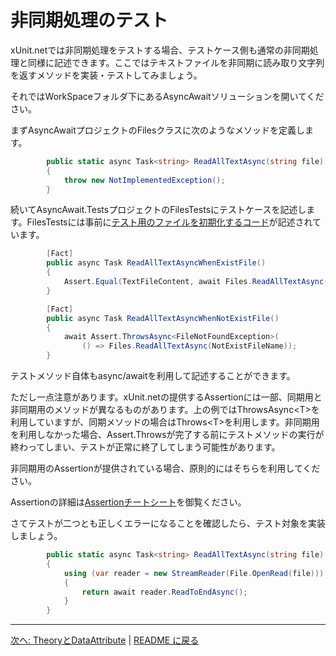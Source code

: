 # 非同期処理のテスト

xUnit.netでは非同期処理をテストする場合、テストケース側も通常の非同期処理と同様に記述できます。ここではテキストファイルを非同期に読み取り文字列を返すメソッドを実装・テストしてみましょう。

それではWorkSpaceフォルダ下にあるAsyncAwaitソリューションを開いてください。

まずAsyncAwaitプロジェクトのFilesクラスに次のようなメソッドを定義します。

```cs
        public static async Task<string> ReadAllTextAsync(string file)
        {
            throw new NotImplementedException();
        }
```

続いてAsyncAwait.TestsプロジェクトのFilesTestsにテストケースを記述します。FilesTestsには事前に[テスト用のファイルを初期化するコード](../WorkSpace/AsyncAwait/AsyncAwait.Tests/FilesTests.cs)が記述されています。

```cs
        [Fact]
        public async Task ReadAllTextAsyncWhenExistFile()
        {
            Assert.Equal(TextFileContent, await Files.ReadAllTextAsync(ExistFileName));
        }

        [Fact]
        public async Task ReadAllTextAsyncWhenNotExistFile()
        {
            await Assert.ThrowsAsync<FileNotFoundException>(
                () => Files.ReadAllTextAsync(NotExistFileName));
        }
```

テストメソッド自体もasync/awaitを利用して記述することができます。

ただし一点注意があります。xUnit.netの提供するAssertionには一部、同期用と非同期用のメソッドが異なるものがあります。上の例ではThrowsAsync&lt;T>を利用していますが、同期メソッドの場合はThrows&lt;T>を利用します。非同期用を利用しなかった場合、Assert.Throwsが完了する前にテストメソッドの実行が終わってしまい、テストが正常に終了してしまう可能性があります。

非同期用のAssertionが提供されている場合、原則的にはそちらを利用してください。

Assertionの詳細は[Assertionチートシート](Assertion-CheatSheet.md)を御覧ください。

さてテストが二つとも正しくエラーになることを確認したら、テスト対象を実装しましょう。

```cs
        public static async Task<string> ReadAllTextAsync(string file)
        {
            using (var reader = new StreamReader(File.OpenRead(file)))
            {
                return await reader.ReadToEndAsync();
            }
        }
```

---

[次へ: TheoryとDataAttribute](./Theory-And-DataAttribute.md) | [README に戻る](../README.md)